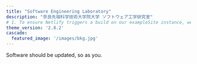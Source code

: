 ```yaml
---
title: "Software Engineering Laboratory"
description: "奈良先端科学技術大学院大学 ソフトウェア工学研究室"
# 1. To ensure Netlify triggers a build on our exampleSite instance, we need to change a file in the exampleSite directory.
theme_version: '2.8.2'
cascade:
  featured_image: '/images/bkg.jpg'
---
```

Software should be updated, so as you.